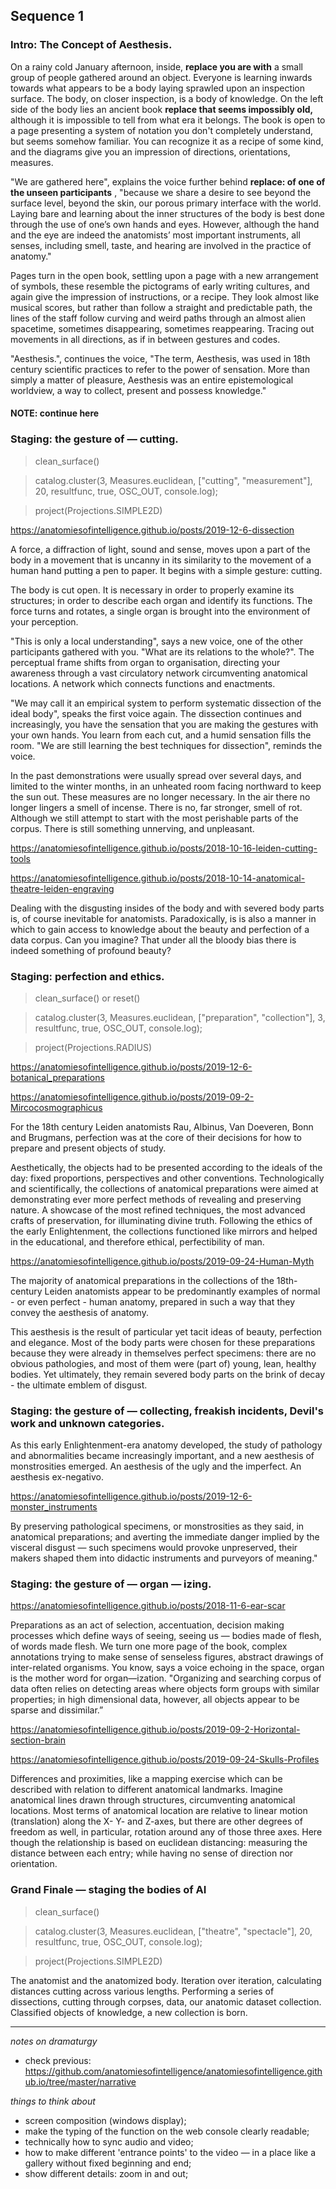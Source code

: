 ## Sequence 1

### Intro: The Concept of Aesthesis.

On a rainy cold January afternoon, inside, __replace you are with__ a small group of people gathered around an object. Everyone is learning inwards towards what appears to be a body laying sprawled upon an inspection surface. The body, on closer inspection, is a body of knowledge. On the left side of the body lies an ancient book __replace that seems impossibly old,__ although it is impossible to tell from what era it belongs. The book is open to a page presenting a system of notation you don't completely understand, but seems somehow familiar. You can recognize it as a recipe of some kind, and the diagrams give you an impression of directions, orientations, measures.

"We are gathered here", explains the voice further behind __replace: of one of the unseen participants__ , "because we share a desire to see beyond the surface level, beyond the skin, our porous primary interface with the world. Laying bare and learning about the inner structures of the body is best done through the use of one’s own hands and eyes. However, although the hand and the eye are indeed the anatomists’ most important instruments, all senses, including smell, taste, and hearing are involved in the practice of anatomy."

Pages turn in the open book, settling upon a page with a new arrangement of symbols, these resemble the pictograms of early writing cultures, and again give the impression of instructions, or a recipe. They look almost like musical scores, but rather than follow a straight and predictable path, the lines of the staff follow curving and weird paths through an almost alien spacetime, sometimes disappearing, sometimes reappearing. Tracing out movements in all directions, as if in between gestures and codes.

"Aesthesis.", continues the voice, "The term, Aesthesis, was used in 18th century scientific practices to refer to the power of sensation. More than simply a matter of pleasure, Aesthesis was an entire epistemological worldview, a way to collect, present and possess knowledge."


#### NOTE: continue here


### Staging: the gesture of — cutting.

> clean_surface()

> catalog.cluster(3, Measures.euclidean, ["cutting", "measurement"], 20, resultfunc, true, OSC_OUT, console.log);

> project(Projections.SIMPLE2D)

https://anatomiesofintelligence.github.io/posts/2019-12-6-dissection


A force, a diffraction of light, sound and sense, moves upon a part of the body in a movement that is uncanny in its similarity to the movement of a human hand putting a pen to paper. It begins with a simple gesture: cutting.

The body is cut open. It is necessary in order to properly examine its structures; in order to describe each organ and identify its functions. The force turns and rotates, a single organ is brought into the environment of your perception.

"This is only a local understanding", says a new voice, one of the other participants gathered with you. "What are its relations to the whole?". The perceptual frame shifts from organ to organisation, directing your awareness through a vast circulatory network circumventing anatomical locations. A network which connects functions and enactments.

"We may call it an empirical system to perform systematic dissection of the ideal body", speaks the first voice again. The dissection continues and increasingly, you have the sensation that you are making the gestures with your own hands. You learn from each cut, and a humid sensation fills the room. "We are still learning the best techniques for dissection", reminds the voice.

In the past demonstrations were usually spread over several days, and limited to the winter months, in an unheated room facing northward to keep the sun out. These measures are no longer necessary. In the air there no longer lingers a smell of incense. There is no, far stronger, smell of rot. Although we still attempt to start with the most perishable parts of the corpus. There is still something unnerving, and unpleasant.

https://anatomiesofintelligence.github.io/posts/2018-10-16-leiden-cutting-tools

https://anatomiesofintelligence.github.io/posts/2018-10-14-anatomical-theatre-leiden-engraving


Dealing with the disgusting insides of the body and with severed body parts is, of course inevitable for anatomists. Paradoxically, is is also a manner in which to gain access to knowledge about the beauty and perfection of a data corpus. Can you imagine? That under all the bloody bias there is indeed something of profound beauty?


### Staging: perfection and ethics.

> clean_surface() or reset()

> catalog.cluster(3, Measures.euclidean, ["preparation", "collection"], 3, resultfunc, true, OSC_OUT, console.log);

> project(Projections.RADIUS)

https://anatomiesofintelligence.github.io/posts/2019-12-6-botanical_preparations

https://anatomiesofintelligence.github.io/posts/2019-09-2-Mircocosmographicus

For the 18th century Leiden anatomists Rau, Albinus, Van Doeveren, Bonn and Brugmans, perfection was at the core of their decisions for how to prepare and present objects of study.

Aesthetically, the objects had to be presented according to the ideals of the day: fixed proportions, perspectives and other conventions. Technologically and scientifically, the collections of anatomical preparations were aimed at demonstrating ever more perfect methods of revealing and preserving nature. A showcase of the most refined techniques, the most advanced crafts of preservation, for illuminating divine truth. Following the ethics of the early Enlightenment, the collections functioned like mirrors and helped in the educational, and therefore ethical, perfectibility of man.

https://anatomiesofintelligence.github.io/posts/2019-09-24-Human-Myth

The majority of anatomical preparations in the collections of the 18th-century Leiden anatomists appear to be predominantly examples of normal - or even perfect - human anatomy, prepared in such a way that they convey the aesthesis of anatomy. 

This aesthesis is the result of particular yet tacit ideas of beauty, perfection and elegance. Most of the body parts were chosen for these preparations because they were already in themselves perfect specimens: there are no obvious pathologies, and most of them were (part of) young, lean, healthy bodies. Yet ultimately, they remain severed body parts on the brink of decay - the ultimate emblem of disgust.


### Staging: the gesture of — collecting, freakish incidents, Devil's work and unknown categories.

As this early Enlightenment-era anatomy developed, the study of pathology and abnormalities became increasingly important, and a new aesthesis of monstrosities emerged. An aesthesis of the ugly and the imperfect. An aesthesis ex-negativo.

https://anatomiesofintelligence.github.io/posts/2019-12-6-monster_instruments

By preserving pathological specimens, or monstrosities as they said, in anatomical preparations; and averting the immediate danger implied by the visceral disgust — such specimens would provoke unpreserved, their makers shaped them into didactic instruments and purveyors of meaning."


### Staging: the gesture of — organ — izing.

https://anatomiesofintelligence.github.io/posts/2018-11-6-ear-scar

Preparations as an act of selection, accentuation, decision making processes which define ways of seeing, seeing us — bodies made of flesh, of words made flesh. We turn one more page of the book, complex annotations trying to make sense of senseless figures, abstract drawings of inter-related organisms. You know, says a voice echoing in the space, organ is the mother word for organ—ization. "Organizing and searching corpus of data often relies on detecting areas where objects form groups with similar properties; in high dimensional data, however, all objects appear to be sparse and dissimilar.” 

https://anatomiesofintelligence.github.io/posts/2019-09-2-Horizontal-section-brain

https://anatomiesofintelligence.github.io/posts/2019-09-24-Skulls-Profiles

Differences and proximities, like a mapping exercise which can be described with relation to different anatomical landmarks. Imagine anatomical lines drawn through structures, circumventing anatomical locations. Most terms of anatomical location are relative to linear motion (translation) along the X- Y- and Z-axes, but there are other degrees of freedom as well, in particular, rotation around any of those three axes. Here though the relationship is based on euclidean distancing: measuring the distance between each entry; while having no sense of direction nor orientation.


### Grand Finale — staging the bodies of AI

> clean_surface()

> catalog.cluster(3, Measures.euclidean, ["theatre", "spectacle"], 20, resultfunc, true, OSC_OUT, console.log);

> project(Projections.SIMPLE2D)

The anatomist and the anatomized body. Iteration over iteration, calculating distances cutting across various lengths. Performing a series of dissections, cutting through corpses, data, our anatomic dataset collection. Classified objects of knowledge, a new collection is born.

- - -

_notes on dramaturgy_

* check previous: https://github.com/anatomiesofintelligence/anatomiesofintelligence.github.io/tree/master/narrative

_things to think about_

* screen composition (windows display);
* make the typing of the function on the web console clearly readable;
* technically how to sync audio and video;
* how to make different 'entrance points' to the video — in a place like a gallery without fixed beginning and end;
* show different details: zoom in and out;
